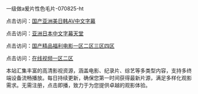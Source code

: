 一级做a爰片性色毛片-070825-ht

点击访问：<a href="https://heiliaoe8ajia.pages.dev">国产亚洲美日韩AV中文字幕</a>

点击访问：<a href="https://heiliaoxqkkct.pages.dev">亚洲日本中文字幕天堂</a>

点击访问：<a href="https://heiliaoxwd5i8.pages.dev">国产精品福利电影一区二区三区四区</a>

点击访问：<a href="https://heiliaowt0d7p.pages.dev">在线视频一区二区</a>

本站汇集丰富的高清影视资源，涵盖电影、纪录片、综艺等多类型内容，支持多终端设备流畅播放。每日持续更新，确保您第一时间获得最新片源，满足多样化观影需求。无需注册，点击即播，致力于为您提供卓越的观影体验。

<span style="display:none;">[Canonical link](https://github.com/hang20250708/hang14 ）</span>
